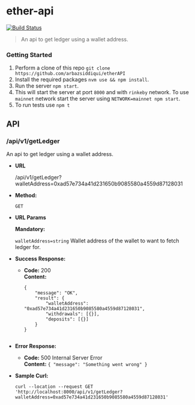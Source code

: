 # ether-api
[![Build Status](https://travis-ci.org/arbazsiddiqui/etherAPI.svg?branch=master)](https://travis-ci.org/arbazsiddiqui/etherAPI)

>An api to get ledger using a wallet address.

### Getting Started

1. Perform a clone of this repo `git clone https://github.com/arbazsiddiqui/etherAPI`
2. Install the required packages `nvm use && npm install`.
3. Run the server `npm start`.
4. This will start the server at port `8000` and with `rinkeby` network. To use `mainnet` network start the server using `NETWORK=mainnet npm start`.
6. To run tests use `npm t`


## API

### /api/v1/getLedger
An api to get ledger using a wallet address.

* **URL**

  /api/v1/getLedger?walletAddress=0xad57e734a41d231650b9085580a4559d87128031

* **Method:**
  
  `GET`
  
*  **URL Params**

   **Mandatory:**
 
   `walletAddress=string`
   Wallet address of the wallet to want to fetch ledger for.

* **Success Response:**

  * **Code:** 200 <br />
    **Content:** 
    ```
    {
    	"message": "OK",
    	"result": {
    		"walletAddress": "0xad57e734a41d231650b9085580a4559d87128031",
    		"withdrawals": [{}],
    		"deposits": [{}]
    	}
    }
 
* **Error Response:**

  * **Code:** 500 Internal Server Error <br />
    **Content:** `{ "message": "Something went wrong" }`
    
* **Sample Curl:**
    ```
    curl --location --request GET 'http://localhost:8000/api/v1/getLedger?walletAddress=0xad57e734a41d231650b9085580a4559d87128031'
